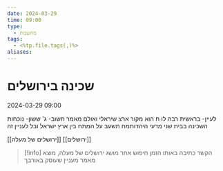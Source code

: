 ```yaml
---
date: 2024-03-29
time: 09:00
type:
  - מחשבות
tags:
  - <%tp.file.tags(,)%>
aliases:
---
```


# שכינה בירושלים

2024-03-29
09:00

לעיין-
בראשית רבה לו ח
הוא מקור ארצ שיראלי ואולם מאמר חשוב- ג' ששון- נוכחות השכינה בבית שני מדעי היהדותמח תשעב על המתח בין ארץ ישראל ובל לעניין זה

[[ירושלים של מעלה]]
[[ירושלים]]

> [!info] 
> הקשר כתיבה 
> באותו הזמן
>חיפוש אחר מושג ירושלים של מעלה, מוצא מאמר מעניין שעוסק באורבך 
